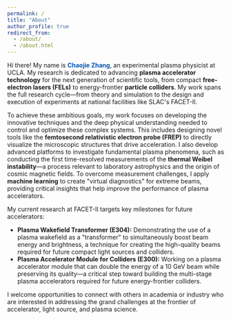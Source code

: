 ```yaml
---
permalink: /
title: "About"
author_profile: true
redirect_from: 
  - /about/
  - /about.html
---
```


Hi there! My name is <strong style="color:#0056b3;">Chaojie Zhang</strong>, an experimental plasma physicist at UCLA. My research is dedicated to advancing **plasma accelerator technology** for the next generation of scientific tools, from compact **free-electron lasers (FELs)** to energy-frontier **particle colliders**. My work spans the full research cycle—from theory and simulation to the design and execution of experiments at national facilities like SLAC's FACET-II.

To achieve these ambitious goals, my work focuses on developing the innovative techniques and the deep physical understanding needed to control and optimize these complex systems. This includes designing novel tools like the **femtosecond relativistic electron probe (FREP)** to directly visualize the microscopic structures that drive acceleration. I also develop advanced platforms to investigate fundamental plasma phenomena, such as conducting the first time-resolved measurements of the **thermal Weibel instability**—a process relevant to laboratory astrophysics and the origin of cosmic magnetic fields. To overcome measurement challenges, I apply **machine learning** to create "virtual diagnostics" for extreme beams, providing critical insights that help improve the performance of plasma accelerators.

My current research at FACET-II targets key milestones for future accelerators:
* **Plasma Wakefield Transformer (E304):** Demonstrating the use of a plasma wakefield as a "transformer" to simultaneously boost beam energy and brightness, a technique for creating the high-quality beams required for future compact light sources and colliders.
* **Plasma Accelerator Module for Colliders (E300):** Working on a plasma accelerator module that can double the energy of a 10 GeV beam while preserving its quality—a critical step toward building the multi-stage plasma accelerators required for future energy-frontier colliders.

I welcome opportunities to connect with others in academia or industry who are interested in addressing the grand challenges at the frontier of accelerator, light source, and plasma science.
